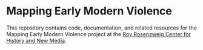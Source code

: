 # Mapping Early Modern Violence

This repository contains code, documentation, and related resources for the Mapping Early Modern Violence project at the [Roy Rosenzweig Center for History and New Media](https://rrchnm.org).
